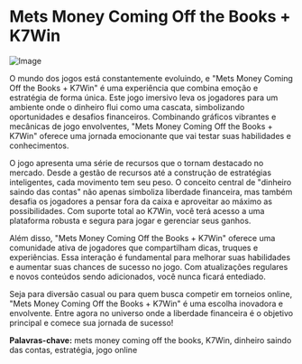 # Mets Money Coming Off the Books + K7Win

![Image](https://github.com/user-attachments/assets/b9de9dee-b60e-46a0-9e49-3c6ca594ed6f)

O mundo dos jogos está constantemente evoluindo, e "Mets Money Coming Off the Books + K7Win" é uma experiência que combina emoção e estratégia de forma única. Este jogo imersivo leva os jogadores para um ambiente onde o dinheiro flui como uma cascata, simbolizando oportunidades e desafios financeiros. Combinando gráficos vibrantes e mecânicas de jogo envolventes, "Mets Money Coming Off the Books + K7Win" oferece uma jornada emocionante que vai testar suas habilidades e conhecimentos.

O jogo apresenta uma série de recursos que o tornam destacado no mercado. Desde a gestão de recursos até a construção de estratégias inteligentes, cada movimento tem seu peso. O conceito central de "dinheiro saindo das contas" não apenas simboliza liberdade financeira, mas também desafia os jogadores a pensar fora da caixa e aproveitar ao máximo as possibilidades. Com suporte total ao K7Win, você terá acesso a uma plataforma robusta e segura para jogar e gerenciar seus ganhos.

Além disso, "Mets Money Coming Off the Books + K7Win" oferece uma comunidade ativa de jogadores que compartilham dicas, truques e experiências. Essa interação é fundamental para melhorar suas habilidades e aumentar suas chances de sucesso no jogo. Com atualizações regulares e novos conteúdos sendo adicionados, você nunca ficará entediado.

Seja para diversão casual ou para quem busca competir em torneios online, "Mets Money Coming Off the Books + K7Win" é uma escolha inovadora e envolvente. Entre agora no universo onde a liberdade financeira é o objetivo principal e comece sua jornada de sucesso!

**Palavras-chave:** mets money coming off the books, K7Win, dinheiro saindo das contas, estratégia, jogo online